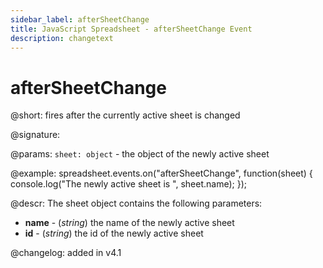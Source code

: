 ```yaml
---
sidebar_label: afterSheetChange
title: JavaScript Spreadsheet - afterSheetChange Event
description: changetext
---
```


# afterSheetChange

@short: fires after the currently active sheet is changed

@signature:

@params:
`sheet: object` - the object of the newly active sheet

@example:
spreadsheet.events.on("afterSheetChange", function(sheet) {
    console.log("The newly active sheet is ", sheet.name);
});

@descr:
The sheet object contains the following parameters:

- **name** - (*string*) the name of the newly active sheet
- **id** - (*string*) the id of the newly active sheet

@changelog: added in v4.1
